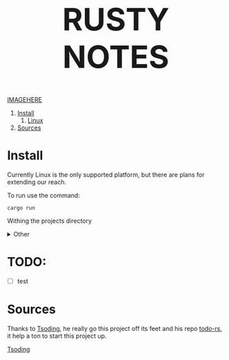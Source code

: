<center><h1 style="font-size:72px">RUSTY NOTES</h1></center>

[IMAGEHERE]()

1. [Install](#install)
    1. [Linux](#linux)
1. [Sources](#sources)


# Install <a name="install"></a>

Currently Linux is the only supported platform, but there are plans for
extending our reach.

To run use the command:

    cargo run

Withing the projects directory

<details>
<summary> Other</summary>

For installation on other platforms a rust dev environment is needed and not
currently test.

</details>

# TODO:

- [ ] test

# Sources <a name="sources"></a>

Thanks to [Tsoding](https://github.com/tsoding), he really go this project off
its feet and his repo [todo-rs](https://github.com/tsoding/todo-rs), it help a
ton to start this project up.

[Tsoding](https://tsoding.github.io/)
